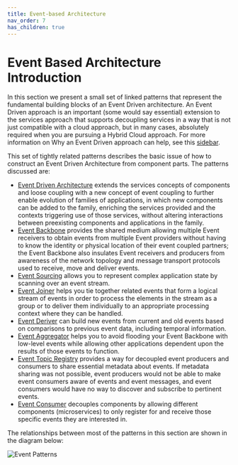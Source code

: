 ```yaml
---
title: Event-based Architecture
nav_order: 7
has_children: true
---
```

# Event Based Architecture Introduction

In this section we present a small set of linked patterns that represent the fundamental building blocks of an Event Driven architecture.  An Event Driven approach is an important (some would say essential) extension to the services approach that supports decoupling services in a way that is not just compatible with a cloud approach, but in many cases, absolutely required when you are pursuing a Hybrid Cloud approach.  For more information on Why an Event Driven approach can help, see this [sidebar]().

This set of tightly related patterns describes the basic issue of how to construct an Event Driven Architecture from component parts.  The patterns discussed are:

+ [Event Driven Architecture](Event-Driven-Architecture.md) extends the services concepts of components and loose coupling with a new concept of event coupling  to  further enable evolution of families of applications, in which new  components can be added to the family, enriching the services  provided and the contexts triggering use of those services, without altering interactions between preexisting components and applications in the family. 
+	[Event Backbone](Event-Backbone.md) provides the shared medium allowing multiple Event receivers to obtain events from multiple Event providers without having to know the identity or physical location of their event coupled partners; the Event Backbone also insulates Event receivers and producers from awareness of the network topology and message transport protocols used to receive, move and deliver events.   
+ [Event Sourcing](Event-Sourcing.md) allows you to represent complex application state by scanning over an event stream.
+ [Event Joiner](Event-Joiner.md) helps you tie together related events that form a logical stream of events in order to process the elements in the stream as a group or to deliver them individually to an appropriate processing context where they can be handled. 
+	[Event Deriver](Event-Deriver.md) can build new events from current and old events based on comparisons to previous event data, including temporal information.
+	[Event Aggregator](Event-Aggregator.md) helps you to avoid flooding your Event Backbone with low-level events while allowing other applications dependent upon the results of those events to function.
+	[Event Topic Registry](Event-Topic-Registry.md) provides a way for decoupled event producers and consumers to share essential metadata about events.  If metadata sharing was not possible, event producers would not be able to make event consumers aware of events and event messages, and event consumers would have no way to discover and subscribe to pertinent events. 
+	[Event Consumer](Event-Consumer.md) decouples components by allowing different components (microservices) to only register for and receive those specific events they are interested in.

The relationships between most of the patterns in this section are shown in the diagram below:

![Event Patterns](../assets/EventPatterns.png)
